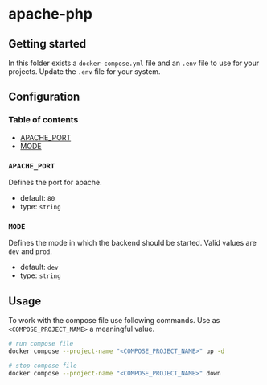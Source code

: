 # apache-php

## Getting started

In this folder exists a `docker-compose.yml` file and an `.env` file to use for your projects.
Update the `.env` file for your system.

## Configuration

### Table of contents

* [APACHE_PORT](#apache_port)
* [MODE](#mode)

### `APACHE_PORT`

Defines the port for apache.

* default: `80`
* type: `string`

### `MODE`

Defines the mode in which the backend should be started.
Valid values are `dev` and `prod`.

* default: `dev`
* type: `string`

## Usage

To work with the compose file use following commands.
Use as `<COMPOSE_PROJECT_NAME>` a meaningful value.

```bash
# run compose file
docker compose --project-name "<COMPOSE_PROJECT_NAME>" up -d

# stop compose file
docker compose --project-name "<COMPOSE_PROJECT_NAME>" down
```
